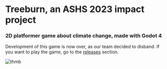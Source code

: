 # Treeburn, an ASHS 2023 impact project
### 2D platformer game about climate change, made with Godot 4

Development of this game is now over, as our team decided to disband. 
If you want to play the game, go to the [releases]([url](https://github.com/Newroll/treeburn/releases)) section.

![thmb](https://user-images.githubusercontent.com/75225538/229730053-41322dbb-9e2f-4e6e-999c-ca5681842925.svg)
